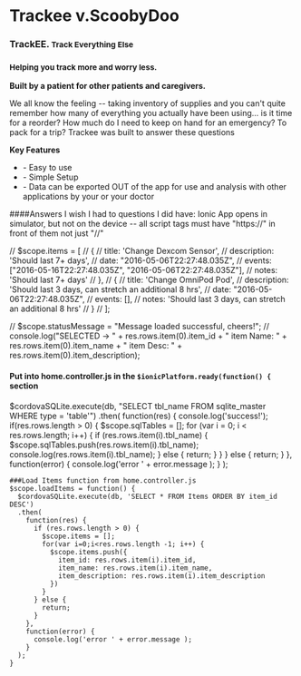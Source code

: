 Trackee v.ScoobyDoo
=====================

<h3>TrackEE. <small>Track Everything Else</small></h3>
<h3><small>Helping you track more and worry less.</small></h3>
  <p><strong>Built by a patient for other patients and caregivers.</strong></p>
  <p>We all know the feeling -- taking inventory of supplies and you can't quite remember how many of everything you actually have been using... is it time for a reorder? How much do I need to keep on hand for an emergency? To pack for a trip? Trackee was built to answer these questions</p>
  <p><strong>Key Features</strong></p>
  <ul>
    <li>- Easy to use</li>
    <li>- Simple Setup</li>
    <li>- Data can be exported OUT of the app for use and analysis with other applications by your or your doctor</li>
  </ul>



  ####Answers I wish I had to questions I did have:
  Ionic App opens in simulator, but not on the device -- all script tags must have "https://" in front of them not just "//"


  // $scope.items = [
  //     {
  //       title: 'Change Dexcom Sensor',
  //       description: 'Should last 7+ days',
  //       date: "2016-05-06T22:27:48.035Z",
  //       events: ["2016-05-16T22:27:48.035Z", "2016-05-06T22:27:48.035Z"],
  //       notes: 'Should last 7+ days'
  //     },
  //     {
  //       title: 'Change OmniPod Pod',
  //       description: 'Should last 3 days, can stretch an additional 8 hrs',
  //       date: "2016-05-06T22:27:48.035Z",
  //       events: [],
  //       notes: 'Should last 3 days, can stretch an additional 8 hrs'
  //     }
  //   ];

  // $scope.statusMessage = "Message loaded successful, cheers!";
  // console.log("SELECTED -> " + res.rows.item(0).item_id + " item Name: " + res.rows.item(0).item_name + " item Desc: " + res.rows.item(0).item_description);

  #### Put into home.controller.js in the ```$ionicPlatform.ready(function() {``` section
  $cordovaSQLite.execute(db, "SELECT tbl_name FROM sqlite_master WHERE type = 'table'")
    .then(
      function(res) {
        console.log('success!');
        if(res.rows.length > 0) {
          $scope.sqlTables = [];
          for (var i = 0; i < res.rows.length; i++) {
            if (res.rows.item(i).tbl_name) {
              $scope.sqlTables.push(res.rows.item(i).tbl_name);
              console.log(res.rows.item(i).tbl_name);
            } else {
              return;
            }
          }
        } else {
          return;
        }
      },
      function(error) {
        console.log('error ' + error.message );
      }
    );

    ###Load Items function from home.controller.js
    $scope.loadItems = function() {
      $cordovaSQLite.execute(db, 'SELECT * FROM Items ORDER BY item_id DESC')
      .then(
        function(res) {
          if (res.rows.length > 0) {
            $scope.items = [];
            for(var i=0;i<res.rows.length -1; i++) {
              $scope.items.push({
                item_id: res.rows.item(i).item_id,
                item_name: res.rows.item(i).item_name,
                item_description: res.rows.item(i).item_description
              })
            }
          } else {
            return;
          }
        },
        function(error) {
          console.log('error ' + error.message );
        }
      );
    }

    
